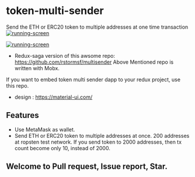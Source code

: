 # token-multi-sender
Send the ETH or ERC20 token to multiple addresses at one time transaction 
[![running-screen](http://prntscr.com/kj6lns)](https://youtu.be/mE2qoiOi7XA)

[![running-screen](https://marmelab.com/react-admin/img/react-admin-demo-still.png)](https://vimeo.com/268958716)

* Redux-saga version of this awsome repo:
https://github.com/rstormsf/multisender
Above Mentioned repo is written with Mobx.

If you want to embed token multi sender dapp to your redux project, use this repo.

* design :
https://material-ui.com/

## Features

* Use MetaMask as wallet.
* Send ETH or ERC20 token to multiple addresses at once.
200 addresses at ropsten test network.
If you send token to 2000 addresses, then tx count become only 10, instead of 2000.

## Welcome to Pull request, Issue report, Star. 




